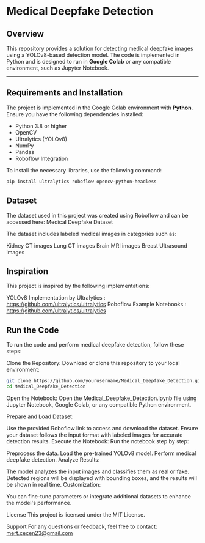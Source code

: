 # Medical Deepfake Detection  

## Overview  
This repository provides a solution for detecting medical deepfake images using a YOLOv8-based detection model. The code is implemented in Python and is designed to run in **Google Colab** or any compatible environment, such as Jupyter Notebook.  

---

## Requirements and Installation  
The project is implemented in the Google Colab environment with **Python**. Ensure you have the following dependencies installed:  

- Python 3.8 or higher  
- OpenCV  
- Ultralytics (YOLOv8)  
- NumPy  
- Pandas  
- Roboflow Integration  

To install the necessary libraries, use the following command:  
```bash
pip install ultralytics roboflow opencv-python-headless
```

## Dataset
The dataset used in this project was created using Roboflow and can be accessed here:
Medical Deepfake Dataset

The dataset includes labeled medical images in categories such as:

Kidney CT images
Lung CT images
Brain MRI images
Breast Ultrasound images

## Inspiration
This project is inspired by the following implementations:

YOLOv8 Implementation by Ultralytics :  https://github.com/ultralytics/ultralytics 
Roboflow Example Notebooks :  https://github.com/ultralytics/ultralytics 

## Run the Code
To run the code and perform medical deepfake detection, follow these steps:

Clone the Repository:
Download or clone this repository to your local environment:
```bash
git clone https://github.com/yourusername/Medical_Deepfake_Detection.git
cd Medical_Deepfake_Detection
```
Open the Notebook:
Open the Medical_Deepfake_Detection.ipynb file using Jupyter Notebook, Google Colab, or any compatible Python environment.

Prepare and Load Dataset:

Use the provided Roboflow link to access and download the dataset.
Ensure your dataset follows the input format with labeled images for accurate detection results.
Execute the Notebook:
Run the notebook step by step:

Preprocess the data.
Load the pre-trained YOLOv8 model.
Perform medical deepfake detection.
Analyze Results:

The model analyzes the input images and classifies them as real or fake.
Detected regions will be displayed with bounding boxes, and the results will be shown in real time.
Customization:

You can fine-tune parameters or integrate additional datasets to enhance the model's performance.

License
This project is licensed under the MIT License.

Support
For any questions or feedback, feel free to contact:
mert.cecen23@gmail.com

